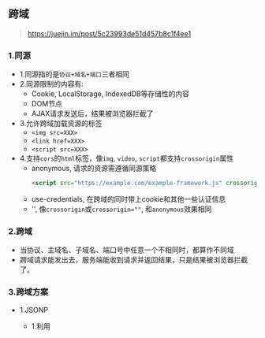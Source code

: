 ## 跨域
> https://juejin.im/post/5c23993de51d457b8c1f4ee1
### 1.同源
* 1.同源指的是```协议+域名+端口```三者相同
* 2.同源限制的内容有:
    * Cookie, LocalStorage, IndexedDB等存储性的内容
    * DOM节点
    * AJAX请求发送后，结果被浏览器拦截了
* 3.允许跨域加载资源的标签
    * ```<img src=XXX>```
    * ```<link href=XXX>```
    * ```<script src=XXX>```
* 4.支持`cors`的`html`标签，像`img`, `video`, `script`都支持`crossorigin`属性
    * anonymous, 请求的资源需遵循同源策略
        ```html
        <script src="https://example.com/example-framework.js" crossorigin="anonymous"></script>
        ```
    * use-credentials, 在跨域的同时带上cookie和其他一些认证信息
    * '', 像`crossorigin`或`crossorigin=""`, 和`anonymous`效果相同

### 2.跨域
* 当协议、主域名、子域名、端口号中任意一个不相同时，都算作不同域
* 跨域请求能发出去，服务端能收到请求并返回结果，只是结果被浏览器拦截了。
### 3.跨域方案
* 1.JSONP
    * 1.利用<script>标签没有跨域限制的漏洞
    * 2.回调传参的形式，获取参数
    * 3.缺点是仅支持get方法，不安全，可能遭受xss攻击
    * 4.实现:
    ```js
    // 服务器端
    var express = require('express');
    var app = express();
    var url = require('url');

    app.get('/test', function(req, res, next) {
        var data = 'hah, this is jsonp'
        var params = url.parse(req.url, true).query;
        res.send(`${params.callback}(${JSON.stringify(data)})`);
    });

    app.listen(8088);
    ```
    ```js
    // 客户端
    function jsonp({ url, callback }) {
        return new Promise((resolve, reject) => {
            let script = document.createElement('script')
            window[callback] = function(data) {
                resolve(data)
                document.body.removeChild(script)
            }
            script.src = `${url}?callback=${callback}`
            document.body.appendChild(script)
        })
    }
    jsonp({
        url: 'http://localhost:8088/test',
        callback: 'callback'
    }).then(data => {
        console.log(data)
    })
    ```
* 2.CORS
跨域资源共享（Cross-origin resource sharing）
http://www.ruanyifeng.com/blog/2016/04/cors.html
    * 1.简单请求（同时满足以下两大条件，就属于简单请求）
        * 条件1：使用下列方法之一:
            * GET
            * HEAD
            * POST
        * 条件2：HTTP的头信息不超出以下几种字段：
            * Accept
            * Accept-Language
            * Content-Language
            * Last-Event-ID
            * Content-Type的值仅限于下列三者之一:
                * text/plain
                * multipart/form-data
                * application/x-www-form-urlencoded
    * 2.复杂请求（复杂请求会在正式通信之前，用options方法增加一次预检HTTP查询请求,通过该请求来知道服务端是否允许跨域请求。）
        * 1.如果要发送Cookie，Access-Control-Allow-Origin就不能设为星号，必须指定明确的、与请求网页一致的域名。
        * 2.Cookie依然遵循同源政策，只有用服务器域名设置的Cookie才会上传，其他域名的Cookie并不会上传。
        * 3.原网页代码中的document.cookie也无法读取服务器域名下的Cookie。
        * 4.复杂cors请求示例(添加自定义http头信息):

        ```js
        // 服务器端
        var express = require('express');
        var app = express();
        const whiteList = ['http://127.0.0.1:9000'];
        //设置跨域访问
        app.all('*', function(req, res, next) {
            const origin = req.headers.origin;
            if (whiteList.includes(origin)) {
                res.header("Access-Control-Allow-Origin", origin); // 允许哪个源访问我
                res.header("Access-Control-Allow-Headers", "name"); // 允许携带哪个头访问我
                res.header("Access-Control-Expose-Headers", "name"); // 允许返回的头
                res.header("Access-Control-Allow-Methods","POST,GET,OPTIONS"); // 服务器支持的所有跨域方法
                res.header('Access-Control-Max-Age', 3600); // 预检的存活时间(秒)
                res.header('Access-Control-Allow-Credentials', true); // 允许携带cookie
            }
            next();
        });

        app.post('/test', function(req, res, next) {
            var data = 'hah, this is cors'
            res.send(JSON.stringify(data));
        });

        app.listen(8088);
        console.log('listen 8088')
        ```
        ```js
        // 客户端
        let xhr = new XMLHttpRequest();
        document.cookie = 'name=xx' // cookie不能跨域
        xhr.withCredentials = true // 前端设置是否带cookie
        xhr.open('POST', 'http://localhost:8088/test', true)
        xhr.setRequestHeader('name', 'xx')
        xhr.onreadystatechange = function() {
            if (xhr.readyState === 4) {
                console.log(xhr.response)
            }
        }
        xhr.send()
        ```
* 3.postMessage(HTML5 XMLHttpRequest Level2 中的API)
    * 页面和iframe之间消息传递
    * 示例
    test.html
    ```html
        <body>
            <iframe src="http://localhost:9000/status.html" frameborder="0" id="frame" onload="load()"></iframe>
            <script>
                function load() {
                    let frame = document.getElementById('frame')
                    frame.contentWindow.postMessage('小姐姐，你好', 'http://localhost:9000') // 发送数据
                    window.onmessage = function(e) { // 接受返回数据
                    console.log('receive:', e.data) // receive: 对不起，我是小哥哥
                    }
                }
            </script>
        </body>
    ```
    status.html
    ```html
        <body>
            <script>
                window.onmessage = function(e) {
                    console.log(e.data) // 小姐姐，你好
                    e.source.postMessage('对不起，我是小哥哥', e.origin)
                }
            </script>
        </body>
    ```
* 4.websocket
    * 全双工通信
    * 建立连接需要借助HTTP协议，建立好后，通信与HTTP无关

    ```js
    // 服务端
    let express = require('express');
    let app = express();
    let WebSocket = require('ws'); // 记得安装ws
    let wss = new WebSocket.Server({port:8088});
    wss.on('connection',function(ws) {
        ws.on('message', function (data) {
            console.log(data); // 小姐姐你好
            ws.send('对不起，我是小哥哥')
        });
    })
    ```
    ```js
    // 客户端
    let socket = new WebSocket('ws://localhost:8088');
    socket.onopen = function () {
        socket.send('小姐姐你好'); // 向服务器发送数据
    }
    socket.onmessage = function (e) {
        console.log(e.data); // 对不起，我是小哥哥
    }
    ```
* 5.Node中间件代理（2次跨域）
    * 1.服务器向服务器发起请求无需遵循同源策略
    * 2.nodejs发起ajax请求 https://segmentfault.com/a/1190000010698468
    * 3.示例:
    ```js
    // 客户端
    let xhr = new XMLHttpRequest();
    xhr.open('POST', 'http://127.0.0.1:4000/', true)
    xhr.onreadystatechange = function() {
        if (xhr.readyState === 4) {
            console.log(xhr.response) // hah, this is nodejs proxy cross origin
        }
    }
    xhr.send()
    ```
    ```js
    // 代理服务器
    const http = require('http')
    const server = http.createServer((req, res) => {
        res.writeHead(200, {
            'Access-Control-Allow-Origin': '*',
            'Access-Control-Allow-Methods': '*',
            'Access-Control-Allow-Headers': 'Content-Type'
        })

        http.get('http://127.0.0.1:8088/test', resp => {
            let data = '';

            // A chunk of data has been recieved.
            resp.on('data', (chunk) => {
                data += chunk;
            });
            
            // The whole response has been received. Print out the result.
            resp.on('end', () => {
                res.end(data)
            });
        })
    })

    server.listen(4000, () => {
        console.log('the proxyServer is running')
    })
    ```
    ```js
    // 源服务器
    var express = require('express');
    var app = express();

    app.get('/test', function(req, res, next) {
        var data = 'hah, this is nodejs proxy cross origin'
        res.send(JSON.stringify(data));
    });

    app.listen(8088);
    console.log('listen 8088')
    ```
* 6.nginx反向代理
    原理类似于node中间件代理，搭建一个中转nginx服务器，用于转发请求
    ```js
    // 客户端
    let xhr = new XMLHttpRequest();
    xhr.open('POST', 'http://127.0.0.1:3000/test', true)
    xhr.onreadystatechange = function() {
        if (xhr.readyState === 4) {
            console.log(xhr.response) // hah, this is nginx proxy
        }
    }
    xhr.send()
    ```
    ```js
    // nginx配置
    server {
        listen 3000;
        server_name 127.0.0.1;
        location / {
            proxy_set_header X-Real-IP $remote_addr; 
			proxy_set_header Host $http_host; 
            proxy_pass http://127.0.0.1:8088/;
        }
    }
    ```
    ```js
    // 服务器
    var express = require('express');
    var app = express();

    app.post('/test', function(req, res, next) {
        var data = 'hah, this is nginx proxy'
        res.send(JSON.stringify(data));
    });

    app.listen(8088);
    console.log('listen 8088')
    ```
* 7.window.name + iframe
    window.name值在不同的页面（甚至不同的域名）加载后依旧存在，并且可以支持非常长的name值（2MB）
    ```js
     // a.html(http://localhost:3000/b.html)
    <iframe src="http://localhost:4000/c.html" frameborder="0" onload="load()" id="iframe"></iframe>
    <script>
        let first = true
        // onload事件会触发2次，第1次加载跨域页，并留存数据于window.name
        function load() {
        if(first){
        // 第1次onload(跨域页)成功后，切换到同域代理页面
            let iframe = document.getElementById('iframe');
            iframe.src = 'http://localhost:3000/b.html';
            first = false;
        }else{
        // 第2次onload(同域b.html页)成功后，读取同域window.name中数据
            console.log(iframe.contentWindow.name);
        }
        }
    </script>
    ```
    ```js
    b.html为中间代理页，与a.html同域，内容为空。
    ```
    ```js
     // c.html(http://localhost:4000/c.html)
    <script>
        window.name = '我不爱你'  
    </script>
    ```
* 8.location.hash + iframe 
    一开始a.html给c.html传一个hash值，然后c.html收到hash值后，再把hash值传递给b.html，最后b.html将结果放到a.html的hash值中。
    ```js
    // a.html http://localhost:3000
    <iframe src="http://localhost:4000/c.html#iloveyou"></iframe>
    <script>
        window.onhashchange = function () { //检测hash的变化
            console.log(location.hash);
        }
    </script>
    ```
    ```js
    // b.html http://localhost:3000
    <script>
        window.parent.parent.location.hash = location.hash 
        //b.html将结果放到a.html的hash值中，b.html可通过parent.parent访问a.html页面
    </script>
    ```
    ```js
    // c.html http://localhost:4000
    console.log(location.hash);
    let iframe = document.createElement('iframe');
    iframe.src = 'http://localhost:3000/b.html#idontloveyou';
    document.body.appendChild(iframe);
    ```
* 9.document.domain + iframe
    该方式只能用于二级域名相同的情况下，比如 a.test.com 和 b.test.com 适用于该方式
    ```js
    // a.html
    <body>
    helloa
    <iframe src="http://b.zf1.cn:3000/b.html" frameborder="0" onload="load()" id="frame"></iframe>
    <script>
        document.domain = 'zf1.cn'
        function load() {
        console.log(frame.contentWindow.a);
        }
    </script>
    </body>
    ```
    ```js
    // b.html
    <body>
    hellob
    <script>
        document.domain = 'zf1.cn'
        var a = 100;
    </script>
    </body>
    ```


